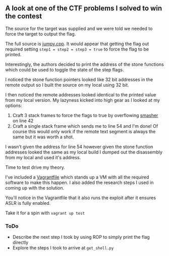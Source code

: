 ## A look at one of the CTF problems I solved to win the contest

The source for the target was supplied and we were told we needed to force the target to output the flag.

The full source is [jumpy.cpp](jumpy.cpp). It would appear that getting the flag out required setting `step1 = step2 = step3 = true` to force the flag to be printed.

Interestingly, the authors decided to print the address of the stone functions which could be used to toggle the state of the step flags.

I noticed the stone function pointers looked like 32 bit addresses in the remote output so I built the source on my local using 32 bit.

I then noticed the remote addresses looked identical to the printed value from my local version.  My lazyness kicked into high gear as I looked at my options:
1. Craft 3 stack frames to force the flags to true by overflowing [smasher](jumpy.cpp#L42) on line 42
1. Craft a single stack frame which sends me to line 54 and I'm done! Of course this would only work if the remote text segment is always the same but it was worth a shot.

I wasn't given the address for line 54 however given the stone function addresses looked the same as my local build I dumped out the disassembly from my local and used it's address.

Time to test drive my theory.

I've included a [Vagrantfile](Vagrantfile) which stands up a VM with all the required software to make this happen.  I also added the research steps I used in coming up with the solution.

You'll notice in the Vagrantfile that it also runs the exploit after it ensures ASLR is fully enabled.

Take it for a spin with `vagrant up test`

### ToDo
* Describe the next step I took by using ROP to simply print the flag directly
* Explore the steps I took to arrive at `get_shell.py`



